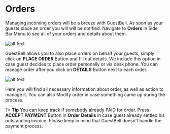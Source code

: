 # Orders

Managing incoming orders will be a breeze with GuestBell. As soon as your guests place an order you will will be notified. Navigate to **Orders** in Side Bar Menu to see all of your orders and details about them.

![alt text](https://static.guestbell.com/img/docs/orders/ordersTable.jpg)

GuestBell allows you to also place orders on behalf your guests, simply click on **PLACE ORDER** Button and fill out details. We include this option in case guest decides to place order personally or via desk phone.
You can manage order after you click on **DETAILS** Button next to each order.

![alt text](https://static.guestbell.com/img/docs/orders/ordersDetails.jpg)

Here you will find all necessary information about order, as well as action to manage it. You can also Modify order in case something came up during the process.

?> **Tip** You can keep track if somebody already PAID for order. Press **ACCEPT PAYMENT** Button in **Order Details** in case guest already settled his outstanding invoice. Please keep in mind that GuestBell doesn't handle the payment process.

